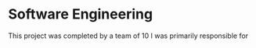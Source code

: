 # Software Engineering

This project was completed by a team of 10
I was primarily responsible for 
